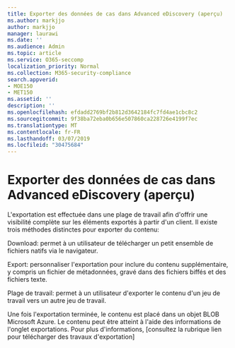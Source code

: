 ```yaml
---
title: Exporter des données de cas dans Advanced eDiscovery (aperçu)
ms.author: markjjo
author: markjjo
manager: laurawi
ms.date: ''
ms.audience: Admin
ms.topic: article
ms.service: O365-seccomp
localization_priority: Normal
ms.collection: M365-security-compliance
search.appverid:
- MOE150
- MET150
ms.assetid: ''
description: ''
ms.openlocfilehash: efdadd2769bf2b812d3642184fc7fd4ae1cbc8c2
ms.sourcegitcommit: 9f38ba72eba0b656e507860ca228726e4199f7ec
ms.translationtype: MT
ms.contentlocale: fr-FR
ms.lasthandoff: 03/07/2019
ms.locfileid: "30475684"
---
```

# <a name="export-case-data-in-advanced-ediscovery-preview"></a>Exporter des données de cas dans Advanced eDiscovery (aperçu)

L'exportation est effectuée dans une plage de travail afin d'offrir une visibilité complète sur les éléments exportés à partir d'un client. Il existe trois méthodes distinctes pour exporter du contenu:

Download: permet à un utilisateur de télécharger un petit ensemble de fichiers natifs via le navigateur.

Export: personnaliser l'exportation pour inclure du contenu supplémentaire, y compris un fichier de métadonnées, gravé dans des fichiers biffés et des fichiers texte.

Plage de travail: permet à un utilisateur d'exporter le contenu d'un jeu de travail vers un autre jeu de travail.

Une fois l'exportation terminée, le contenu est placé dans un objet BLOB Microsoft Azure. Le contenu peut être atteint à l'aide des informations de l'onglet exportations. Pour plus d'informations, \[consultez la rubrique lien pour télécharger des travaux d'exportation\]